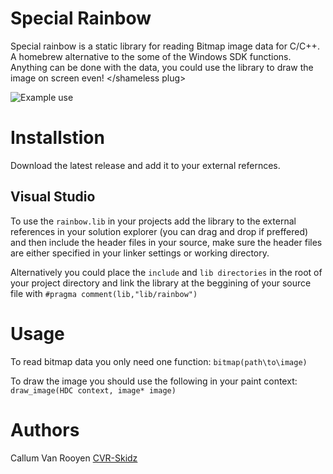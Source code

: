 # Special Rainbow
Special rainbow is a static library for reading Bitmap image data for C/C++. A homebrew alternative to the some of the Windows SDK functions. Anything can be done with the data, <shameless plug> you could use the library to draw the image on screen even! </shameless plug>

![Example use](https://github.com/CVR-Skidz/special-rainbow/master/example_outputs/lena_512.png)

# Installstion
Download the latest release and add it to your external refernces.

## Visual Studio

To use the `rainbow.lib` in your projects add the library to the external references in your solution explorer (you can drag and drop if preffered) and then include the header files in your source, make sure the header files are either specified in your linker settings or working directory. 

Alternatively you could place the `include` and `lib directories` in the root of your project directory and link the library at the beggining of your source file with `#pragma comment(lib,"lib/rainbow")`

# Usage
To read bitmap data you only need one function:
`bitmap(path\to\image)`

To draw the image you should use the following in your paint context:
`draw_image(HDC context, image* image)`

# Authors
Callum Van Rooyen [CVR-Skidz](https://github.com/CVR-Skidz)
